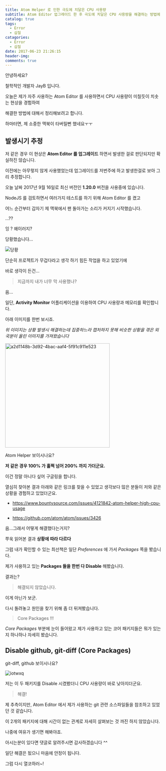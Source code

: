 ```yaml
---
title: Atom Helper 로 인한 극도에 치달은 CPU 사용량
subtitle: Atom Editor 업그레이드 한 후 극도에 치달은 CPU 사용량을 해결하는 방법에 대해 정리해보려고 합니다
catalog: true
tags:
  - Error
  - 삽질
catagories:
  - Error
  - 삽질
date: 2017-06-23 21:26:15
header-img:
comments: true
---
```



안녕하세요?

철학적인 개발자 JayB 입니다.

오늘은 제가 자주 사용하는 Atom Editor 를 사용하면서 CPU 사용량이 미칠듯이 치솟는 현상을 경험하여

해결한 방법에 대해서 정리해보려고 합니다.

하마터면, 제 소중한 맥북이 타버릴뻔 했네요ㅜㅜ

## 발생시기 추정

저 같은 경우 이 현상은 **Atom Editor 를 업그레이드** 하면서 발생한 걸로 판단되지만 확실하진 않습니다.

이전에는 아무렇지 않게 사용했었는데 업그레이드를 저번주에 하고 발생한걸로 보아 그리 추정합니다.

오늘 날짜 2017년 9월 16일로 최신 버전인 **1.20.0** 버전을 사용중에 있습니다.

NodeJS 를 검토하면서 여러가지 테스트를 하기 위해 Atom Editor 를 켰고

어느 순간부터 갑자기 제 맥북에서 팬 돌아가는 소리가 커지기 시작했습니다.

...??

잉 ? 왜이러지?

당황했습니다...

![당황](https://user-images.githubusercontent.com/20435620/30512457-2de33b86-9b2b-11e7-9bfa-6dd874cdfc46.png)

단순히 프로젝트가 무겁다라고 생각 하기 힘든 작업을 하고 있었기에

바로 생각이 든건...

>지금까지 내가 너무 막 사용했나?

음...

일단, **Activity Monitor** 어플리케이션을 이용하여 CPU 사용량과 메모리를 확인합니다.

아래 이미지를 한번 보시죠.

*위 이미지는 상황 발생시 해결하는데 집중하느라 캡처하지 못해 비슷한 상황을 겪은 외국분이 올린 이미지를 가져왔습니다*

<img width="336" alt="a2d1148b-3d92-4bac-aaf4-5f91c911e523" src="https://user-images.githubusercontent.com/20435620/30512441-ce4dec20-9b2a-11e7-9f27-2b8c19ecf91c.png">

Atom Helper 보이시나요?

**저 같은 경우 100% 가 훌쩍 넘어 200% 까지 가더군요.**

이건 정말 아니다 싶어 구글링을 합니다.

열심히 찾아본 결과 아래와 같은 링크를 찾을 수 있었고 생각보다 많은 분들이 저와 같은 상황을 경험하고 있었더군요.

* https://www.bountysource.com/issues/4121842-atom-helper-high-cpu-usage

* https://github.com/atom/atom/issues/3426

음...그래서 어떻게 해결했다는거지?

쭈욱 읽어본 결과 **상황에 따라 다르다**

그럼 내가 확인할 수 있는 최선책은 일단 _Preferences_ 에 가서 _Packages_ 쪽을 봤습니다.

제가 사용하고 있는 **Packages 들을 한번 다 Disable** 해봤습니다.

결과는?

> 해결되지 않았습니다.

이게 아닌가 보군.

다시 돌려놓고 원인을 찾기 위해 좀 더 뒤져봤습니다.

> Core Packages !!!

_Core Packages_ 부분에 눈이 들어왔고 제가 사용하고 있는 코어 패키지들은 뭐가 있는지 하나하나 자세히 봤습니다.

## Disable github, git-diff (Core Packages)

git-diff, github 보이시나요?

![iotwxq](https://user-images.githubusercontent.com/20435620/30512480-026c0306-9b2c-11e7-88e1-fb72f79a2562.png)

저는 이 두 패키지를 Disable 시켰봤더니 CPU 사용량이 바로 낮아지더군요.

> 해결!

제 추측이지만, Atom Editor 에서 제가 사용하는 git 관련 소스파일들을 참조하고 있었던 것 같습니다.

이 2개의 패키지에 대해 시간이 없는 관계로 자세히 살펴보는 것 까진 하지 않았습니다.

나중에 여유가 생기면 해봐야죠.

아시는분이 있다면 댓글로 알려주시면 감사하겠습니다 ^^

일단 해결은 됬으니 마음에 안정이 됩니다.

그럼 다시 열코하러~!
